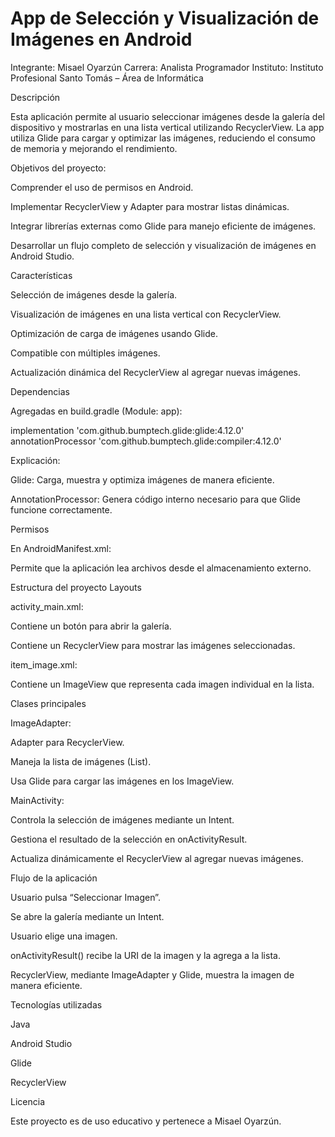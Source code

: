 ﻿# App de Selección y Visualización de Imágenes en Android

 
Integrante: Misael Oyarzún
Carrera: Analista Programador
Instituto: Instituto Profesional Santo Tomás – Área de Informática


Descripción

Esta aplicación permite al usuario seleccionar imágenes desde la galería del dispositivo y mostrarlas en una lista vertical utilizando RecyclerView.
La app utiliza Glide para cargar y optimizar las imágenes, reduciendo el consumo de memoria y mejorando el rendimiento.

Objetivos del proyecto:

Comprender el uso de permisos en Android.

Implementar RecyclerView y Adapter para mostrar listas dinámicas.

Integrar librerías externas como Glide para manejo eficiente de imágenes.

Desarrollar un flujo completo de selección y visualización de imágenes en Android Studio.

Características

Selección de imágenes desde la galería.

Visualización de imágenes en una lista vertical con RecyclerView.

Optimización de carga de imágenes usando Glide.

Compatible con múltiples imágenes.

Actualización dinámica del RecyclerView al agregar nuevas imágenes.


Dependencias

Agregadas en build.gradle (Module: app):

implementation 'com.github.bumptech.glide:glide:4.12.0'
annotationProcessor 'com.github.bumptech.glide:compiler:4.12.0'


Explicación:

Glide: Carga, muestra y optimiza imágenes de manera eficiente.

AnnotationProcessor: Genera código interno necesario para que Glide funcione correctamente.

Permisos

En AndroidManifest.xml:

<uses-permission android:name="android.permission.READ_EXTERNAL_STORAGE" />
Permite que la aplicación lea archivos desde el almacenamiento externo.

Estructura del proyecto
Layouts

activity_main.xml:

Contiene un botón para abrir la galería.

Contiene un RecyclerView para mostrar las imágenes seleccionadas.

item_image.xml:

Contiene un ImageView que representa cada imagen individual en la lista.

Clases principales

ImageAdapter:

Adapter para RecyclerView.

Maneja la lista de imágenes (List<Uri>).

Usa Glide para cargar las imágenes en los ImageView.

MainActivity:

Controla la selección de imágenes mediante un Intent.

Gestiona el resultado de la selección en onActivityResult.

Actualiza dinámicamente el RecyclerView al agregar nuevas imágenes.

Flujo de la aplicación

Usuario pulsa “Seleccionar Imagen”.

Se abre la galería mediante un Intent.

Usuario elige una imagen.

onActivityResult() recibe la URI de la imagen y la agrega a la lista.

RecyclerView, mediante ImageAdapter y Glide, muestra la imagen de manera eficiente.


Tecnologías utilizadas

Java

Android Studio

Glide

RecyclerView


Licencia

Este proyecto es de uso educativo y pertenece a Misael Oyarzún.







